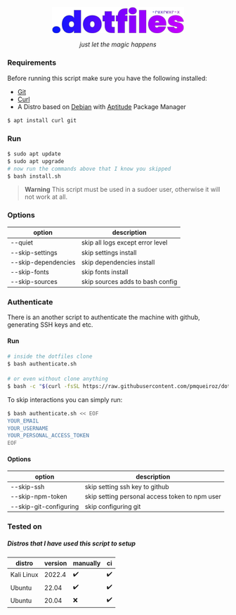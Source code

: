 <!-- VARS -->
[git-url]: https://git-scm.com/
[curl-url]: https://curl.se/
[aptitude-url]: https://wiki.debian.org/Aptitude
[debian-url]: https://www.debian.org/
<!-- END_VARS -->

<div align="center" >
   <img src="./.github/assets/logo_wo_blur.svg" width=300>

   _just let the magic happens_
</div>

### Requirements

Before running this script make sure you have the following installed:
   * [Git][git-url]
   * [Curl][curl-url]
   * A Distro based on [Debian][debian-url] with [Aptitude][aptitude-url] Package Manager

```sh
$ apt install curl git
```

### Run

```sh
$ sudo apt update
$ sudo apt upgrade
# now run the commands above that I know you skipped
$ bash install.sh
```
> **Warning** This script must be used in a sudoer user, otherwise it will not work at all.

### Options

| option  |          description             |
|---------|----------------------------------|
| --quiet | skip all logs except error level |
| --skip-settings | skip settings install |
| --skip-dependencies | skip dependencies install |
| --skip-fonts | skip fonts install |
| --skip-sources | skip sources adds to bash config |

### Authenticate

There is an another script to authenticate the machine with github, generating SSH keys and etc.

#### Run

```sh
# inside the dotfiles clone
$ bash authenticate.sh

# or even without clone anything
$ bash -c "$(curl -fsSL https://raw.githubusercontent.com/pmqueiroz/dotfiles/master/authenticate.sh)"
```

To skip interactions you can simply run:

```sh
$ bash authenticate.sh << EOF
YOUR_EMAIL
YOUR_USERNAME
YOUR_PERSONAL_ACCESS_TOKEN
EOF
```

#### Options

| option  |          description             |
|---------|----------------------------------|
| --skip-ssh | skip setting ssh key to github |
| --skip-npm-token | skip setting personal access token to npm user |
| --skip-git-configuring | skip configuring git |

### Tested on

##### Distros that I have used this script to setup

| distro | version | manually | ci |
| -------|---------|----------|----|
| Kali Linux | 2022.4 | :heavy_check_mark: | :heavy_check_mark: |
| Ubuntu | 22.04 | :heavy_check_mark: | :heavy_check_mark: |
| Ubuntu | 20.04 | :x: | :heavy_check_mark: |
